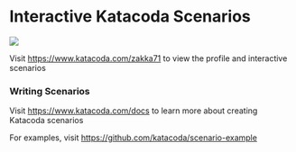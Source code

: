 # Interactive Katacoda Scenarios

[![](http://shields.katacoda.com/katacoda/zakka71/count.svg)](https://www.katacoda.com/zakka71 "Get your profile on Katacoda.com")

Visit https://www.katacoda.com/zakka71 to view the profile and interactive scenarios

### Writing Scenarios
Visit https://www.katacoda.com/docs to learn more about creating Katacoda scenarios

For examples, visit https://github.com/katacoda/scenario-example
